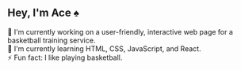 ## Hey, I'm Ace ♠️

🔭 I'm currently working on a user-friendly, interactive web page for a basketball training service.<br>
🌱 I'm currently learning HTML, CSS, JavaScript, and React.<br>
⚡ Fun fact: I like playing basketball.

<!--
**acea3/acea3** is a ✨ _special_ ✨ repository because its `README.md` (this file) appears on your GitHub profile.

Here are some ideas to get you started:

- 🔭 I’m currently working on ...
- 🌱 I’m currently learning ...
- 👯 I’m looking to collaborate on ...
- 🤔 I’m looking for help with ...
- 💬 Ask me about ...
- 📫 How to reach me: ...
- 😄 Pronouns: ...
- ⚡ Fun fact: ...
-->
